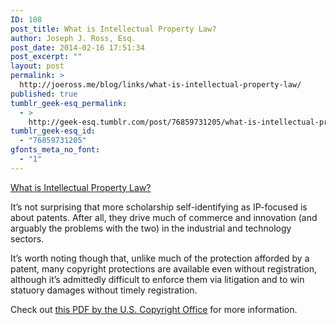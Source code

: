 ```yaml
---
ID: 108
post_title: What is Intellectual Property Law?
author: Joseph J. Ross, Esq.
post_date: 2014-02-16 17:51:34
post_excerpt: ""
layout: post
permalink: >
  http://joeross.me/blog/links/what-is-intellectual-property-law/
published: true
tumblr_geek-esq_permalink:
  - >
    http://geek-esq.tumblr.com/post/76859731205/what-is-intellectual-property-law
tumblr_geek-esq_id:
  - "76859731205"
gfonts_meta_no_font:
  - "1"
---
```

<a href='http://patentlyo.com/patent/2014/02/what-intellectual-property.html'>What is Intellectual Property Law?</a><div class="link_description"><p>It’s not surprising that more scholarship self-identifying as IP-focused is about patents. After all, they drive much of commerce and innovation (and arguably the problems with the two) in the industrial and technology sectors. </p>

<p>It’s worth noting though that, unlike much of the protection afforded by a patent, many copyright protections are available even without registration, although it&#8217;s admittedly difficult to enforce them via litigation and to win statuory damages without timely registration.</p>

<p>Check out <a href="http://www.copyright.gov/circs/circ01.pdf" target="_blank">this PDF by the U.S. Copyright Office</a> for more information.</p></div>